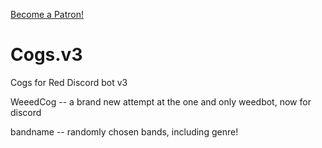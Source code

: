 <a href="https://www.patreon.com/bePatron?u=8964424" data-patreon-widget-type="become-patron-button">Become a Patron!</a>

# Cogs.v3
Cogs for Red Discord bot v3

WeeedCog -- a brand new attempt at the one and only weedbot, now for discord

bandname -- randomly chosen bands, including genre!
